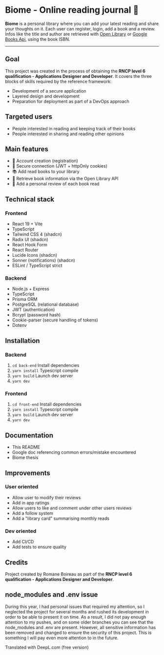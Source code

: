 # Biome - Online reading journal 📖

**Biome** is a personal library where you can add your latest reading and share your thoughts on it.
Each user can register, login, add a book and a review. Infos like the title and author are retrieved with [Open Library](https://openlibrary.org/dev/docs/api/books) or [Google Books Api](https://developers.google.com/books/docs/v1/using?hl=en), using the book ISBN.

---

## Goal

This project was created in the process of obtaining the **RNCP level 6 qualification - Applications Designer and Developer**. It covers the three blocks of skills required by the reference framework:


- Development of a secure application
- Layered design and development
- Preparation for deployment as part of a DevOps approach


## Targeted users


- People interested in reading and keeping track of their books
- People interested in sharing and reading other opinions


## Main features


- 🧾 Account creation (registration)
- 🔐 Secure connection (JWT + httpOnly cookies)
- 📚 Add read books to your library
- 🔎 Retrieve book information via the Open Library API
- 📝 Add a personal review of each book read


## Technical stack 

### Frontend
- React 19 + Vite
- TypeScript
- Tailwind CSS 4 (shadcn)
- Radix UI (shadcn)
- React Hook Form
- React Router
- Lucide Icons (shadcn)
- Sonner (notifications) (shadcn)
- ESLint / TypeScript strict

### Backend
- Node.js + Express
- TypeScript
- Prisma ORM
- PostgreSQL (relational database)
- JWT (authentication)
- Bcrypt (password hash)
- Cookie-parser (secure handling of tokens)
- Dotenv

## Installation

### Backend
1. ``` cd back-end ```
Install dependencies
2. ``` yarn install ```
Typescript compile
3. ``` yarn build ```
Launch dev server
4. ``` yarn dev ```

### Frontend
1. ``` cd front-end ```
Install dependencies
2. ``` yarn install ```
Typescript compile
3. ``` yarn build ```
Launch dev server
4. ``` yarn dev ```


## Documentation

- This README
- Google doc referencing common errors/mistake encountered 
- Biome thesis


## Improvements

### User oriented

- Allow user to modify their reviews
- Add in app ratings
- Allow users to like and comment under other users reviews
- Add a follow system
- Add a "library card" summarising monthly reads


### Dev oriented 

- Add CI/CD
- Add tests to ensure quality


## Credits 

Project created by Romane Boireau as part of the **RNCP level 6 qualification - Applications Designer and Developer**.


## node_modules and .env issue

During this year, I had personal issues that required my attention, so I neglected the project for several months and rushed its development in order to be able to present it on time. 
As a result, I did not pay enough attention to my pushes, and on some older branches you can see that the node_modules and .env are present. 
However, all sensitive information has been removed and changed to ensure the security of this project. This is something I will pay even more attention to in the future.

Translated with DeepL.com (free version)
